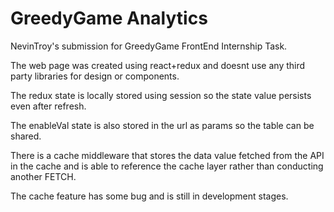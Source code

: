 # GreedyGame Analytics
NevinTroy's submission for GreedyGame FrontEnd Internship Task.
  
  The web page was created using react+redux and doesnt use any third party libraries for design or components. 
  
  The redux state is locally stored using session so the state value persists even after refresh. 
  
  The enableVal state is also stored in the url as params so the table can be shared.
  
  There is a cache middleware that stores the data value fetched from the API in the cache and is able to reference the cache layer rather than conducting another FETCH.
  
  The cache feature has some bug and is still in development stages.
